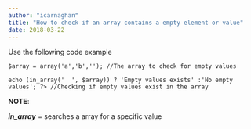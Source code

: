 ```yaml
---
author: "icarnaghan"
title: "How to check if an array contains a empty element or value"
date: 2018-03-22
---
```


Use the following code example

```
$array = array('a','b',''); //The array to check for empty values
```

```
echo (in_array('  ', $array)) ? 'Empty values exists' :'No empty values'; ?> //Checking if empty values exist in the array
```

**NOTE**:

_**in\_array**_ = searches a array for a specific value
